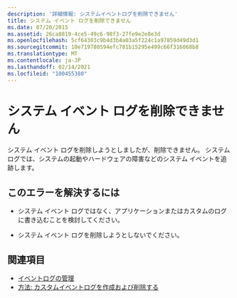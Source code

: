 ```yaml
---
description: '詳細情報: システムイベントログを削除できません'
title: システム イベント ログを削除できません
ms.date: 07/20/2015
ms.assetid: 26ca8819-4ce5-49c6-98f3-27fe9e2e8e3d
ms.openlocfilehash: 5cf64303c9b4d3b4a03a5f224c1a97859d49d3d1
ms.sourcegitcommit: 10e719780594efc781b15295e499c66f316068b8
ms.translationtype: MT
ms.contentlocale: ja-JP
ms.lasthandoff: 02/14/2021
ms.locfileid: "100455380"
---
```

# <a name="system-event-log-cannot-be-deleted"></a>システム イベント ログを削除できません

システム イベント ログを削除しようとしましたが、削除できません。 システム ログでは、システムの起動やハードウェアの障害などのシステム イベントを追跡します。  
  
## <a name="to-correct-this-error"></a>このエラーを解決するには  
  
- システム イベント ログではなく、アプリケーションまたはカスタムのログに書き込むことを検討してください。  
  
- システム イベント ログを削除しようとしないでください。  
  
## <a name="see-also"></a>関連項目

- [イベントログの管理](/previous-versions/visualstudio/visual-studio-2008/4f69axw4(v=vs.90))
- [方法: カスタムイベントログを作成および削除する](/previous-versions/visualstudio/visual-studio-2008/49dwckkz(v=vs.90))
